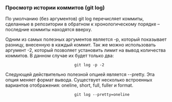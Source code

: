 ### Просмотр истории коммитов (git log)  
По умолчанию (без аргументов) git log перечисляет коммиты, сделанные в репозитории в обратном к хронологическому порядке – последние коммиты находятся вверху.  

Одним из самых полезных аргументов является -p, который показывает разницу, внесенную в каждый коммит. Так же можно использовать аргумент -2, который позволяет установить лимит на вывод количества коммитов. В данном случае их будет только два:  

                                  git log -p -2  

Следующей действительно полезной опцией является --pretty. Эта опция меняет формат вывода. Существует несколько встроенных вариантов отображения: oneline, short, full, fuller и format.  

                                  git log --pretty=oneline  


